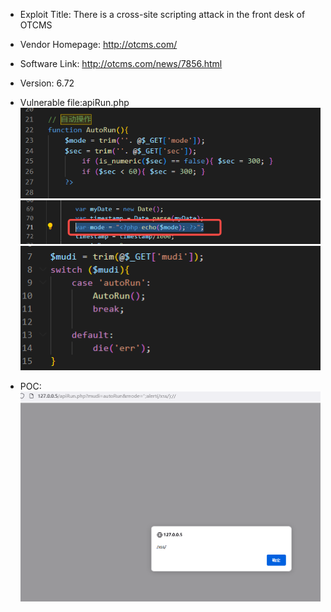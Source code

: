 * Exploit Title: There is a cross-site scripting attack in the front desk of OTCMS 

* Vendor Homepage: http://otcms.com/  

* Software Link: http://otcms.com/news/7856.html  

* Version: 6.72   

* Vulnerable file:apiRun.php  
![image](https://github.com/BigTiger2020/2023/blob/main/1.png)  
![image](https://github.com/BigTiger2020/2023/blob/main/2.png)  
![image](https://github.com/BigTiger2020/2023/blob/main/3.png)  
* POC:  
![image](https://github.com/BigTiger2020/2023/blob/main/4.png)     
